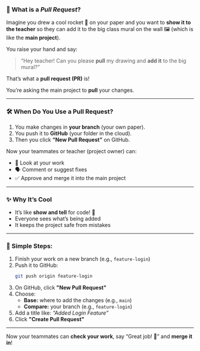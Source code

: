 ### 🧠 What is a *Pull Request*?

Imagine you drew a cool rocket 🚀 on your paper and you want to **show it to the teacher** so they can add it to the big class mural on the wall 🖼️ (which is like the **main project**).

You raise your hand and say:  
> “Hey teacher! Can you please **pull** my drawing and **add it** to the big mural?”

That’s what a **pull request (PR)** is!

You’re asking the main project to **pull** your changes.

---

### 🛠️ When Do You Use a Pull Request?

1. You make changes in **your branch** (your own paper).
2. You push it to **GitHub** (your folder in the cloud).
3. Then you click **“New Pull Request”** on GitHub.

Now your teammates or teacher (project owner) can:
- 👀 Look at your work  
- 🗣️ Comment or suggest fixes  
- ✅ Approve and merge it into the main project  

---

### ✨ Why It’s Cool

- It’s like **show and tell** for code! 📢  
- Everyone sees what’s being added  
- It keeps the project safe from mistakes

---

### 👣 Simple Steps:

1. Finish your work on a new branch (e.g., `feature-login`)
2. Push it to GitHub:
   ```bash
   git push origin feature-login
   ```
3. On GitHub, click **"New Pull Request"**
4. Choose:
   - **Base:** where to add the changes (e.g., `main`)
   - **Compare:** your branch (e.g., `feature-login`)
5. Add a title like: _“Added Login Feature”_
6. Click **"Create Pull Request"**

---

Now your teammates can **check your work**, say “Great job! 🌟” and **merge it in**!


